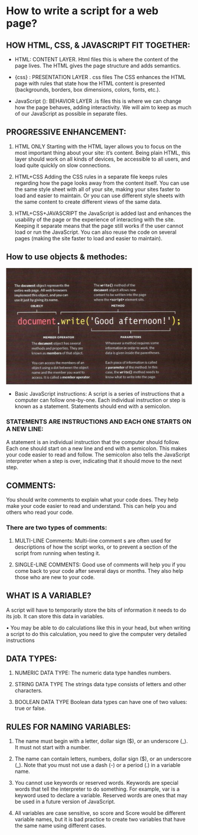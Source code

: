 # How to write a script for a web page?

## HOW HTML, CSS, & JAVASCRIPT FIT TOGETHER:

* HTML: CONTENT LAYER. Html files this is where the content of the page lives. The HTML gives the page structure and adds semantics.

* {css} : PRESENTATION LAYER . css files The CSS enhances the HTML page with rules that state how the HTML content is presented (backgrounds, borders, box dimensions, colors, fonts, etc.).

* JavaScript (): BEHAVIOR LAYER .is files this is where we can change how the page behaves, adding interactivity. We will aim to keep as much of our JavaScript as possible in separate files.

## PROGRESSIVE ENHANCEMENT:

1. HTML ONLY Starting with the HTML layer allows you to focus on the most important thing about your site: it’s content. Being plain HTML, this layer should work on all kinds of devices, be accessible to all users, and load quite quickly on slow connections.

2. HTML+CSS Adding the CSS rules in a separate file keeps rules regarding how the page looks away from the content itself. You can use the same style sheet with all of your site, making your sites faster to load and easier to maintain. Or you can use different style sheets with the same content to create different views of the same data.

3. HTML+CSS+JAVASCRIPT the JavaScript is added last and enhances the usability of the page or the experience of interacting with the site. Keeping it separate means that the page still works if the user cannot load or run the JavaScript. You can also reuse the code on several pages (making the site faster to load and easier to maintain).

## How to use objects & methodes:
![](snip4.PNG)

* Basic JavaScript instructions:
A script is a series of instructions that a computer can follow one-by-one. Each individual instruction or step is known as a statement. Statements should end with a semicolon.

### STATEMENTS ARE INSTRUCTIONS AND EACH ONE STARTS ON A NEW LINE:

 A statement is an individual instruction that the computer should follow. Each one should start on a new line and end with a semicolon. This makes your code easier to read and follow. The semicolon also tells the JavaScript interpreter when a step is over, indicating that it should move to the next step.

## COMMENTS:

You should write comments to explain what your code does. They help make your code easier to read and understand. This can help you and others who read your code.

### There are two types of comments:

1. MULTI-LINE Comments: Multi-line comment s are often used for descriptions of how the script works, or to prevent a section of the script from running when testing it.  

2. SINGLE-LINE COMMENTS: Good use of comments will help you if you come back to your code after several days or months. They also help those who are new to your code.

## WHAT IS A VARIABLE?

A script will have to temporarily store the bits of information it needs to do its job. It can store this data in variables.

• You may be able to do calculations like this in your head, but when writing a script to do this calculation, you need to give the computer very detailed instructions

## DATA TYPES:

1. NUMERIC DATA TYPE: The numeric data type handles numbers.

2. STRING DATA TYPE The strings data type consists of letters and other characters.

3. BOOLEAN DATA TYPE Boolean data types can have one of two values: true or false.

## RULES FOR NAMING VARIABLES:

1. The name must begin with a letter, dollar sign ($), or an underscore (_). It must not start with a number.

2. The name can contain letters, numbers, dollar sign ($), or an underscore (_). Note that you must not use a dash (-) or a period (.) in a variable name.

3. You cannot use keywords or reserved words. Keywords are special words that tell the interpreter to do something. For example, var is a keyword used to declare a variable. Reserved words are ones that may be used in a future version of JavaScript.

4. All variables are case sensitive, so score and Score would be different variable names, but it is bad practice to create two variables that have the same name using different cases.
